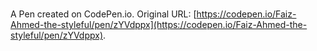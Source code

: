 # 

A Pen created on CodePen.io. Original URL: [https://codepen.io/Faiz-Ahmed-the-styleful/pen/zYVdppx](https://codepen.io/Faiz-Ahmed-the-styleful/pen/zYVdppx).

